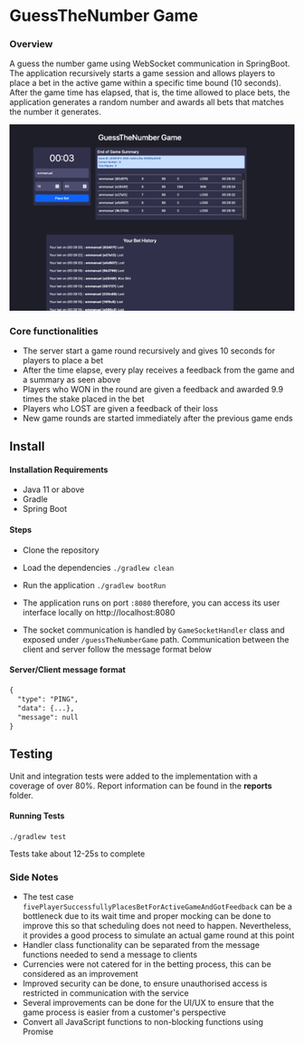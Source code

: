 # GuessTheNumber Game

### Overview

A guess the number game using WebSocket communication in SpringBoot. The application
recursively starts a game session and allows players to place a bet in the active game
within a specific time bound (10 seconds). After the game time has elapsed, that is, the
time allowed to place bets, the application generates a random number and awards all bets
that matches the number it generates.

![Web Interface](imgs/app_interface.png)

### Core functionalities

- The server start a game round recursively and gives 10 seconds for players to place a bet
- After the time elapse, every play receives a feedback from the game and a summary as seen above
- Players who WON in the round are given a feedback and awarded 9.9 times the stake placed in the bet
- Players who LOST are given a feedback of their loss
- New game rounds are started immediately after the previous game ends

## Install

#### Installation Requirements

- Java 11 or above
- Gradle
- Spring Boot

#### Steps

- Clone the repository
- Load the dependencies `./gradlew clean`
- Run the application `./gradlew bootRun`


- The application runs on port `:8080` therefore, you can access its user interface locally on http://localhost:8080


- The socket communication is handled by `GameSocketHandler` class and exposed under `/guessTheNumberGame` path.
  Communication between the client and server follow the message format below

#### Server/Client message format

```
{
  "type": "PING",
  "data": {...},
  "message": null
}
```

## Testing

Unit and integration tests were added to the implementation with a coverage of over 80%. Report information can
be found in the **reports** folder.

#### Running Tests

`./gradlew test`

Tests take about 12-25s to complete

### Side Notes

- The test case `fivePlayerSuccessfullyPlacesBetForActiveGameAndGotFeedback` can be a bottleneck due to its wait time
  and proper mocking can be done to improve this so that scheduling does not need to happen. Nevertheless, it provides
  a good process to simulate an actual game round at this point
- Handler class functionality can be separated from the message functions needed to send a message to clients
- Currencies were not catered for in the betting process, this can be considered as an improvement
- Improved security can be done, to ensure unauthorised access is restricted in communication with the service
- Several improvements can be done for the UI/UX to ensure that the game process is easier from a customer's perspective
- Convert all JavaScript functions to non-blocking functions using Promise
